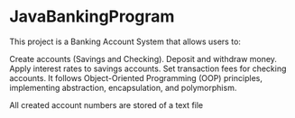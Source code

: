 # JavaBankingProgram

This project is a Banking Account System that allows users to:

Create accounts (Savings and Checking).
Deposit and withdraw money.
Apply interest rates to savings accounts.
Set transaction fees for checking accounts.
It follows Object-Oriented Programming (OOP) principles, implementing abstraction, encapsulation, and polymorphism.

All created account numbers are stored of a text file
